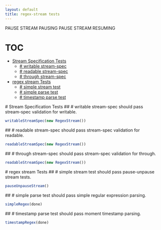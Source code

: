 ```yaml
---
layout: default
title: regex-stream tests
---
```


PAUSE STREAM PAUSING
PAUSE STREAM RESUMING
# TOC
   - [Stream Specification Tests](#stream-specification-tests)
     - [# writable stream-spec](#stream-specification-tests--writable-stream-spec)
     - [# readable stream-spec](#stream-specification-tests--readable-stream-spec)
     - [# through stream-spec](#stream-specification-tests--through-stream-spec)
   - [regex stream Tests](#regex-stream-tests)
     - [# simple stream test](#regex-stream-tests--simple-stream-test)
     - [# simple parse test](#regex-stream-tests--simple-parse-test)
     - [# timestamp parse test](#regex-stream-tests--timestamp-parse-test)
<a name="" />
 
<a name="stream-specification-tests" />
# Stream Specification Tests
<a name="stream-specification-tests--writable-stream-spec" />
## # writable stream-spec
should pass stream-spec validation for writable.

```js
writableStreamSpec(new RegexStream())
```

<a name="stream-specification-tests--readable-stream-spec" />
## # readable stream-spec
should pass stream-spec validation for readable.

```js
readableStreamSpec(new RegexStream())
```

<a name="stream-specification-tests--through-stream-spec" />
## # through stream-spec
should pass stream-spec validation for through.

```js
readableStreamSpec(new RegexStream())
```

<a name="regex-stream-tests" />
# regex stream Tests
<a name="regex-stream-tests--simple-stream-test" />
## # simple stream test
should pass pause-unpause stream tests.

```js
pauseUnpauseStream()
```

<a name="regex-stream-tests--simple-parse-test" />
## # simple parse test
should pass simple regular expression parsing.

```js
simpleRegex(done)
```

<a name="regex-stream-tests--timestamp-parse-test" />
## # timestamp parse test
should pass moment timestamp parsing.

```js
timestampRegex(done)
```


